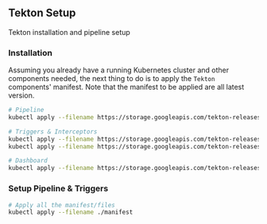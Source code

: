 ## Tekton Setup
Tekton installation and pipeline setup


### Installation
Assuming you already have a running Kubernetes cluster and other components needed, the next thing to do is to apply the `Tekton` components' manifest. Note that the manifest to be applied are all latest version.

```bash
# Pipeline
kubectl apply --filename https://storage.googleapis.com/tekton-releases/pipeline/latest/release.yaml

# Triggers & Interceptors
kubectl apply --filename https://storage.googleapis.com/tekton-releases/triggers/latest/release.yaml
kubectl apply --filename https://storage.googleapis.com/tekton-releases/triggers/latest/interceptors.yaml

# Dashboard
kubectl apply --filename https://storage.googleapis.com/tekton-releases/dashboard/latest/release.yaml

```  

### Setup Pipeline & Triggers
```bash
# Apply all the manifest/files
kubectl apply --filename ./manifest

```  